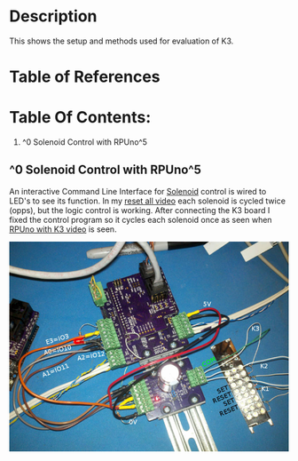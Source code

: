 # Description

This shows the setup and methods used for evaluation of K3.

# Table of References


# Table Of Contents:

1. ^0 Solenoid Control with RPUno^5


## ^0 Solenoid Control with RPUno^5

An interactive Command Line Interface for [Solenoid][1] control is wired to LED's to see its function. In my [reset all video][2] each solenoid is cycled twice (opps), but the logic control is working. After connecting the K3 board I fixed the control program so it cycles each solenoid once as seen when [RPUno with K3 video][3] is seen. 
    
[1]: https://github.com/epccs/RPUno/tree/master/Solenoid
[2]: http://rpubus.org/Video/14140%5E5_SolenoidResetAllLogic.mp4
[3]: http://rpubus.org/Video/14140%5E5WithK3%5E0.mp4

![K3 With RPUno](./K3^0WithRPUno^5.jpg "K3 With RPUno")




